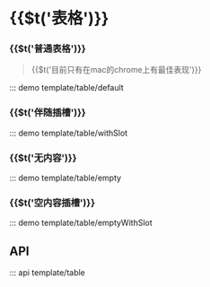 # {{$t(\'表格\')}}

### {{$t(\'普通表格\')}}

> {{$t(\'目前只有在mac的chrome上有最佳表现\')}}

::: demo template/table/default

### {{$t(\'伴随插槽\')}}

::: demo template/table/withSlot

### {{$t(\'无内容\')}}

::: demo template/table/empty

### {{$t(\'空内容插槽\')}}

::: demo template/table/emptyWithSlot


## API

::: api template/table
